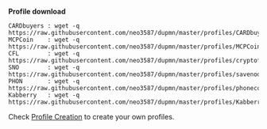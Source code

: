 **Profile download**
```
CARDbuyers : wget -q https://raw.githubusercontent.com/neo3587/dupmn/master/profiles/CARDbuyers.dmn
MCPCoin    : wget -q https://raw.githubusercontent.com/neo3587/dupmn/master/profiles/MCPCoin.dmn
CFL        : wget -q https://raw.githubusercontent.com/neo3587/dupmn/master/profiles/cryptoflow.dmn
SNO        : wget -q https://raw.githubusercontent.com/neo3587/dupmn/master/profiles/savenode.dmn
PHON       : wget -q https://raw.githubusercontent.com/neo3587/dupmn/master/profiles/phonecoin.dmn
Kabberry   : wget -q https://raw.githubusercontent.com/neo3587/dupmn/master/profiles/Kabberry.dmn
```
Check [Profile Creation](https://github.com/neo3587/dupmn#-profile-creation) to create your own profiles.
